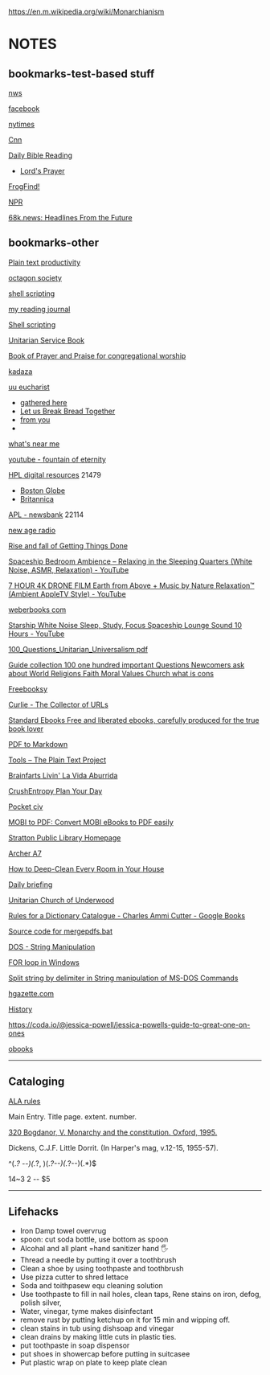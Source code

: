 https://en.m.wikipedia.org/wiki/Monarchianism


# NOTES
## bookmarks-test-based stuff

[nws](https://forecast.weather.gov/MapClick.php?lat=42.7843&lon=-71.0862&unit=0&lg=english&FcstType=text&TextType=1)

[facebook](https://mbasic.facebook.com/)

[nytimes](https://www.nytimes.com/timeswire)

[Cnn](https://lite.cnn.com/en)

[Daily Bible Reading](http://frogfind.com/read.php?a=https://www.biblegateway.com/reading-plans/bcp-daily-office/next?version=MSG)
- [Lord's Prayer](http://frogfind.com/read.php?a=https%3A%2F%2Fwww.biblegateway.com%2Fpassage%2F%3Fsearch%3Dmatthew+6%3A9-14%26version%3DMSG)

[FrogFind!](http://www.frogfind.com/)

[NPR](https://text.npr.org/)

[68k.news: Headlines From the Future](http://68k.news/)

## bookmarks-other

[Plain text productivity](https://plaintext-productivity.net/)

[octagon society](https://octagonsociety.org/)

[shell scripting](https://www.freecodecamp.org/news/shell-scripting-crash-course-how-to-write-bash-scripts-in-linux/)

[my reading journal](https://justinleetyler.github.io/journal)

[Shell scripting](https://www.freecodecamp.org/news/shell-scripting-crash-course-how-to-write-bash-scripts-in-linux/)

[Unitarian Service Book](https://archive.org/details/unitarianservice00amer/)

[Book of Prayer and Praise for congregational worship](https://archive.org/details/bookprayerandpr01assogoog)

[kadaza](https://www.kadaza.com/)

[uu eucharist](https://www.uumin.org/sam/writings/UUcommunion.htm)
 - [gathered here](https://m.youtube.com/watch?v=Lb9ZsP_1zaM)
 - [Let us Break Bread Together](https://m.youtube.com/watch?v=1AGEloqeAx4)
 - [from you](https://m.youtube.com/watch?v=1-C1kY3Pxi0)
 - 
[what's near me](https://whats-near.me/)

[youtube - fountain of eternity](https://www.youtube.com/watch?v=ewcO1MNyRME)

[HPL digital resources](https://haverhillpl.org/digital-resources/) 21479

- [Boston Globe](https://libraries.state.ma.us/login?db=pq_globe&locid=mlin_n_haverpub)
- [Britannica](https://libraries.state.ma.us/login?eburl=https%3A%2F%2Flibrary.eb.com&ebtarget=%2Flevels%2Freferencecenter&ebboatid=9265643)

[APL - newsbank](http://infoweb.newsbank.com/signin/AmesburyPublicLibrary) 22114

[new age radio](https://player.live365.com/a55861?l)

[Rise and fall of Getting Things Done](https://www.newyorker.com/tech/annals-of-technology/the-rise-and-fall-of-getting-things-done)

[Spaceship Bedroom Ambience – Relaxing in the Sleeping Quarters (White Noise, ASMR, Relaxation) - YouTube](https://www.youtube.com/watch?v=HFBjfzsOtx0)

[7 HOUR 4K DRONE FILM Earth from Above + Music by Nature Relaxation™ (Ambient AppleTV Style) - YouTube](https://www.youtube.com/watch?v=lM02vNMRRB0)

[weberbooks com](http://www.weberbooks.com/kindle/)

[Starship White Noise Sleep, Study, Focus Spaceship Lounge Sound 10 Hours - YouTube](https://www.youtube.com/watch?v=O7OWVgr67DM)

[100\_Questions\_Unitarian\_Universalism pdf](https://asuuc.net/wp-content/uploads/2018/07/100_Questions_Unitarian_Universalism.pdf)

[Guide collection 100 one hundred important Questions Newcomers ask about World Religions Faith Moral Values Church what is cons](http://www.uupuertorico.org/100_Questions_eng/100_Questions.html)

[Freebooksy](https://www.freebooksy.com/)

[Curlie - The Collector of URLs](https://curlie.org/)

[Standard Ebooks Free and liberated ebooks, carefully produced for the true book lover](https://standardebooks.org/)

[PDF to Markdown](https://pdf2md.morethan.io/)

[Tools – The Plain Text Project](https://plaintextproject.online/tools.html)

[Brainfarts Livin' La Vida Aburrida](https://web.archive.org/web/20031215180208/http://untitled.the-protagonist.net/)

[CrushEntropy Plan Your Day](https://crushentropy.com/plan)

[Pocket civ](http://www.backglass.org/scotts/games/PocketCiv/html/index.htm)

[MOBI to PDF: Convert MOBI eBooks to PDF easily](https://pdfcandy.com/mobi-to-pdf.html)

[Stratton Public Library Homepage](http://www.stratton.lib.me.us/#top)

[Archer A7](http://192.168.0.1/webpages/login.html?t=1565084106403)

[How to Deep-Clean Every Room in Your House](https://www.bhg.com/homekeeping/house-cleaning/tips/how-to-deep-clean-your-house/#:~:text=How%20to%20Deep%20Clean%20Your%20House%201%20Brush,cycle%20on%20cold%2C...%206%20...%20%28more%20items%29%20)

[Daily briefing](https://theweek.com/10things)

[Unitarian Church of Underwood](https://www.ucofu.org/newcomers.php)

[Rules for a Dictionary Catalogue - Charles Ammi Cutter - Google Books](https://books.google.com/books?id=t1Xfj7wCbBMC&hl=en)

[Source code for mergepdfs.bat](https://www.robvanderwoude.com/sourcecode.php?src=mergepdfs_nt)

[DOS - String Manipulation](https://www.dostips.com/DtTipsStringManipulation.php)

[FOR loop in Windows](https://www.windows-commandline.com/windows-for-loop-examples/)

[Split string by delimiter in String manipulation of MS-DOS Commands](https://www.knowledgewalls.com/johnpeter/books/msdos-commands/split-string-by-delimiter)

[hgazette.com](https://www.hgazette.com/)

[History](http://www.freeland-holmes.lib.me.us/Board_Staff.html)

https://coda.io/@jessica-powell/jessica-powells-guide-to-great-one-on-ones

[obooks](https://www.obooko.com/)

---

## Cataloging

[ALA rules](https://www.gutenberg.org/files/59215/59215-h/59215-h.htm#p099)

Main Entry.  Title page.  extent.  number.

[320  Bogdanor, V.  Monarchy and the constitution.  Oxford, 1995.](https://docs.google.com/document/d/1vq3dAzkiRCUxmWPsvdyg2NBzIzvTT1FTbSWpod-rOsI/edit?usp=sharing)

Dickens, C.J.F.  Little Dorrit.  (In Harper's mag, v.12-15, 1955-57).

^(.*? --)(.*?, )(.*?--)(.*?--)(.*)$

$1$4~$3~$2 -- $5

---

## Lifehacks

- Iron Damp towel overvrug 
- spoon: cut soda bottle, use bottom as spoon
- Alcohal and all plant =hand sanitizer hand 🖐 
- Thread a needle by putting it over a toothbrush
- Clean a shoe by using toothpaste and toothbrush
- Use pizza cutter to shred lettace
- Soda and toithpasew equ cleaning solution
- Use toothpaste to fill in nail holes, clean taps, Rene stains on iron, defog, polish silver, 
- Water, vinegar, tyme makes disinfectant
- remove rust by putting ketchup on it for 15 min and wipping off.
- clean stains in tub using dishsoap and vinegar
- clean drains by making little cuts in plastic ties.
- put toothpaste in soap dispensor
- put shoes in showercap before putting in suitcasee
- Put plastic wrap on plate to keep plate clean


